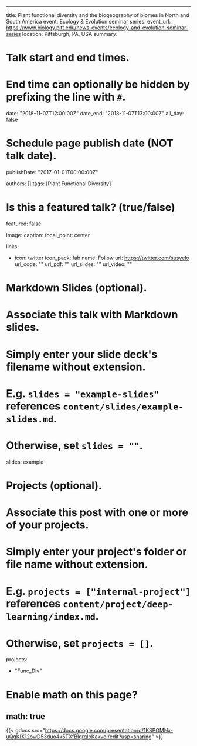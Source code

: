 
---
title: Plant functional diversity and the biogeography of biomes in North and South America
event: Ecology & Evolution seminar series.
event_url: https://www.biology.pitt.edu/news-events/ecology-and-evolution-seminar-series
location: Pittsburgh, PA, USA
summary:

# Talk start and end times.
#   End time can optionally be hidden by prefixing the line with `#`.
date: "2018-11-07T12:00:00Z"
date_end: "2018-11-07T13:00:00Z"
all_day: false

# Schedule page publish date (NOT talk date).
publishDate: "2017-01-01T00:00:00Z"

authors: []
tags: [Plant Functional Diversity]

# Is this a featured talk? (true/false)
featured: false

image:
  caption:
  focal_point: center

links:
- icon: twitter
  icon_pack: fab
  name: Follow
  url: https://twitter.com/susyelo
url_code: ""
url_pdf: ""
url_slides: ""
url_video: ""

# Markdown Slides (optional).
#   Associate this talk with Markdown slides.
#   Simply enter your slide deck's filename without extension.
#   E.g. `slides = "example-slides"` references `content/slides/example-slides.md`.
#   Otherwise, set `slides = ""`.
slides: example

# Projects (optional).
#   Associate this post with one or more of your projects.
#   Simply enter your project's folder or file name without extension.
#   E.g. `projects = ["internal-project"]` references `content/project/deep-learning/index.md`.
#   Otherwise, set `projects = []`.
projects:
- "Func_Div"

# Enable math on this page?
math: true
---

{{< gdocs src="https://docs.google.com/presentation/d/1KSPGMNx-uQgKIX12owD53duo4k5TXfBIqrqIoKakvoI/edit?usp=sharing" >}}
